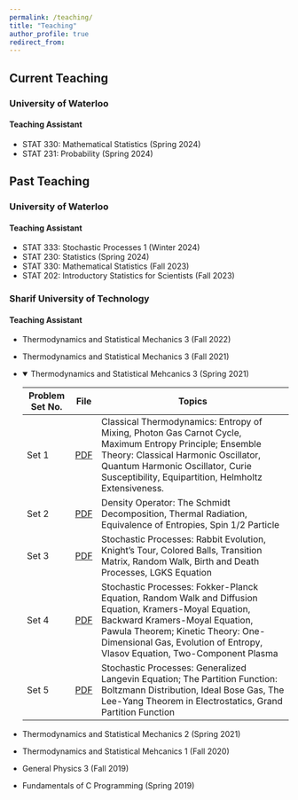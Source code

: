 ```yaml
---
permalink: /teaching/
title: "Teaching"
author_profile: true
redirect_from: 
---
```

## Current Teaching
### University of Waterloo
#### Teaching Assistant
  * STAT 330: Mathematical Statistics (Spring 2024)
  * STAT 231: Probability (Spring 2024)

## Past Teaching
### University of Waterloo
#### Teaching Assistant
  * STAT 333: Stochastic Processes 1 (Winter 2024)
  * STAT 230: Statistics (Spring 2024)
  * STAT 330: Mathematical Statistics (Fall 2023)
  * STAT 202: Introductory Statistics for Scientists (Fall 2023)
### Sharif University of Technology 
#### Teaching Assistant
  * Thermodynamics and Statistical Mechanics 3 (Fall 2022)
  * Thermodynamics and Statistical Mechanics 3 (Fall 2021)
  * <details open>
    <summary>Thermodynamics and Statistical Mehcanics 3 (Spring 2021)</summary>
    
    | Problem Set No. |  File |   Topics |
    | -----------   | -------   | ----------   |  
    | Set 1   | [PDF](/files/SM3-1.pdf)   | Classical Thermodynamics: Entropy of Mixing, Photon Gas Carnot Cycle, Maximum Entropy Principle; Ensemble Theory: Classical Harmonic Oscillator, Quantum Harmonic Oscillator, Curie Susceptibility, Equipartition, Helmholtz Extensiveness. |
    | Set 2  | [PDF](/files/SM3-2.pdf)   | Density Operator: The Schmidt Decomposition, Thermal Radiation, Equivalence of Entropies, Spin 1/2 Particle |
    | Set 3  | [PDF](/files/SM3-3.pdf)   | Stochastic Processes: Rabbit Evolution, Knight’s Tour, Colored Balls, Transition Matrix, Random Walk, Birth and Death Processes, LGKS Equation |
    | Set 4  | [PDF](/files/SM3-4.pdf)   | Stochastic Processes: Fokker-Planck Equation, Random Walk and Diffusion Equation, Kramers-Moyal Equation, Backward Kramers-Moyal Equation, Pawula Theorem; Kinetic Theory: One-Dimensional Gas, Evolution of Entropy, Vlasov Equation, Two-Component Plasma |
    | Set 5  | [PDF](/files/SM3-5.pdf)   | Stochastic Processes: Generalized Langevin Equation; The Partition Function: Boltzmann Distribution, Ideal Bose Gas, The Lee-Yang Theorem in Electrostatics, Grand Partition Function |

    </details>
 
  * Thermodynamics and Statistical Mechanics 2 (Spring 2021)
  * Thermodynamics and Statistical Mehcanics 1 (Fall 2020)
  * General Physics 3 (Fall 2019)
  * Fundamentals of C Programming (Spring 2019)
